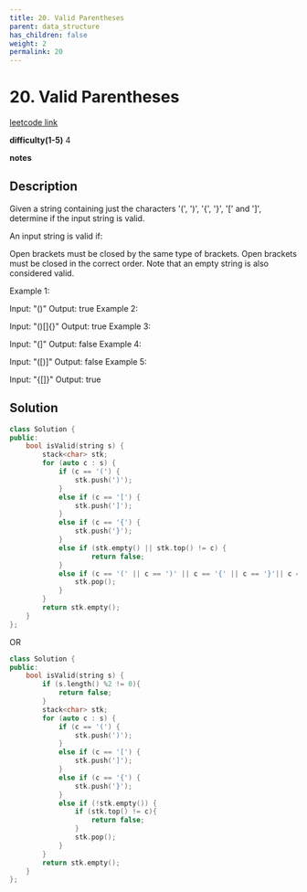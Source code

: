 ```yaml
---
title: 20. Valid Parentheses 
parent: data_structure
has_children: false
weight: 2
permalink: 20
---
```

# 20. Valid Parentheses
[leetcode link](https://leetcode.com/problems/valid-parentheses/)

**difficulty(1-5)** 
4

**notes**   


## Description
Given a string containing just the characters '(', ')', '{', '}', '[' and ']', determine if the input string is valid.

An input string is valid if:

Open brackets must be closed by the same type of brackets.
Open brackets must be closed in the correct order.
Note that an empty string is also considered valid.

Example 1:

Input: "()"
Output: true
Example 2:

Input: "()[]{}"
Output: true
Example 3:

Input: "(]"
Output: false
Example 4:

Input: "([)]"
Output: false
Example 5:

Input: "{[]}"
Output: true

## Solution
```c++
class Solution {
public:
    bool isValid(string s) {
        stack<char> stk;
        for (auto c : s) {
            if (c == '(') {
                stk.push(')');
            }
            else if (c == '[') {
                stk.push(']');
            }
            else if (c == '{') {
                stk.push('}');
            }
            else if (stk.empty() || stk.top() != c) {
                    return false;
            }
            else if (c == '(' || c == ')' || c == '{' || c == '}'|| c == '[' || c == ']'){
                stk.pop();
            }
        }
        return stk.empty();
    }
};
```

OR


```c++
class Solution {
public:
    bool isValid(string s) {
        if (s.length() %2 != 0){
            return false;
        }
        stack<char> stk;
        for (auto c : s) {
            if (c == '(') {
                stk.push(')');
            }
            else if (c == '[') {
                stk.push(']');
            }
            else if (c == '{') {
                stk.push('}');
            }
            else if (!stk.empty()) {
                if (stk.top() != c){
                    return false;
                }
                stk.pop();
            }
        }
        return stk.empty();
    }
};
```

<!-- 
Default label
{: .label }

Blue label
{: .label .label-blue }

Stable
{: .label .label-green }

New release
{: .label .label-purple }

Coming soon
{: .label .label-yellow }

Deprecated
{: .label .label-red } -->
